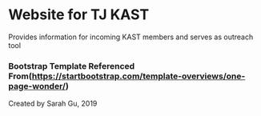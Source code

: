 # Website for TJ KAST
Provides information for incoming KAST members and serves as outreach tool 


### Bootstrap Template Referenced From(https://startbootstrap.com/template-overviews/one-page-wonder/)
Created by Sarah Gu, 2019

